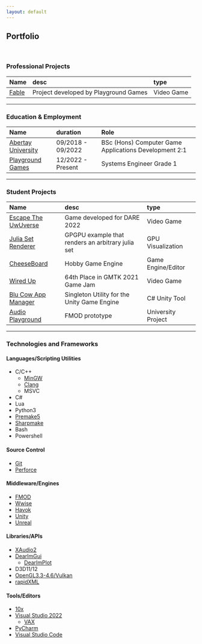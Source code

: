 ```yaml
---
layout: default
---
```

## Portfolio

<br/>

### Professional Projects

| Name | desc | type |
|:-----|:-----|:-----|
|[Fable](./Fable.html) | Project developed by Playground Games | Video Game  |

* * *


### Education & Employment

| Name | duration | Role |
|:-----|:---------|:-----|
| [Abertay University](https://www.abertay.ac.uk/)  | 09/2018 - 09/2022 | BSc (Hons) Computer Game Applications Development 2:1|
| [Playground Games](https://playground-games.com/) | 12/2022 - Present | Systems Engineer Grade 1|

* * *


### Student Projects

| Name | desc | type |
|:-----|:-----|:-----|
| [Escape The UwUverse](./Uwuverse.html) | Game developed for DARE 2022 | Video Game  |
| [Julia Set Renderer](./juliaSet.html) | GPGPU example that renders an arbitrary julia set | GPU Visualization   |
| [CheeseBoard](./Cheeseboard.html) | Hobby Game Engine | Game Engine/Editor  |
| [Wired Up](./WiredUp.html) | 64th Place in GMTK 2021 Game Jam | Video Game  |
| [Blu Cow App Manager](./AppManager.html) | Singleton Utility for the Unity Game Engine | C# Unity Tool  |
| [Audio Playground](./FMODProj.html) | FMOD prototype | University Project  |

* * *


### Technologies and Frameworks

#### Languages/Scripting Utilities

- C/C++
  - [MinGW](https://sourceforge.net/projects/mingw/)
  - [Clang](https://clang.llvm.org/)
  - MSVC
- C#
- Lua
- Python3
- [Premake5](https://premake.github.io/)
- [Sharpmake](https://github.com/ubisoft/Sharpmake)
- Bash
- Powershell

#### Source Control

- [Git](https://git-scm.com/)
- [Perforce](https://www.perforce.com/)

#### Middleware/Engines

- [FMOD](https://www.fmod.com/)
- [Wwise](https://www.audiokinetic.com/en/products/wwise/)
- [Havok](https://www.havok.com/)
- [Unity](https://unity.com/)
- [Unreal](https://www.unrealengine.com/en-US)

#### Libraries/APIs

- [XAudio2](https://learn.microsoft.com/en-us/windows/win32/xaudio2/xaudio2-introduction)
- [DearImGui](https://github.com/ocornut/imgui)
  - [DearImPlot](https://github.com/epezent/implot)
- D3D11/12
- [OpenGL3.3-4.6/Vulkan](https://www.vulkan.org/)
- [rapidXML](https://rapidxml.sourceforge.net/)

#### Tools/Editors

- [10x](https://10xeditor.com/)
- [Visual Studio 2022](https://visualstudio.microsoft.com/)
  - [VAX](https://www.wholetomato.com/)
- [PyCharm](https://www.jetbrains.com/pycharm/)
- [Visual Studio Code](https://code.visualstudio.com/)
